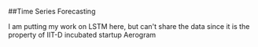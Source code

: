 ##Time Series Forecasting

I am putting my work on LSTM here, but can't share the data since it is the property of IIT-D incubated startup Aerogram
